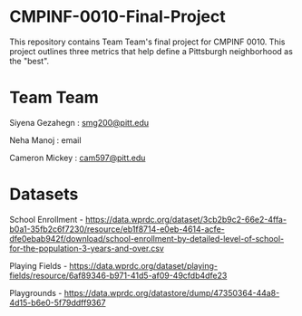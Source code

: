 # CMPINF-0010-Final-Project

This repository contains Team Team's final project for CMPINF 0010. This project outlines three metrics that help define a Pittsburgh neighborhood as the "best".

# Team Team

Siyena Gezahegn : smg200@pitt.edu

Neha Manoj : email

Cameron Mickey : cam597@pitt.edu



# Datasets

School Enrollment - https://data.wprdc.org/dataset/3cb2b9c2-66e2-4ffa-b0a1-35fb2c6f7230/resource/eb1f8714-e0eb-4614-acfe-dfe0ebab942f/download/school-enrollment-by-detailed-level-of-school-for-the-population-3-years-and-over.csv 

Playing Fields - https://data.wprdc.org/dataset/playing-fields/resource/6af89346-b971-41d5-af09-49cfdb4dfe23 

Playgrounds - https://data.wprdc.org/datastore/dump/47350364-44a8-4d15-b6e0-5f79ddff9367
